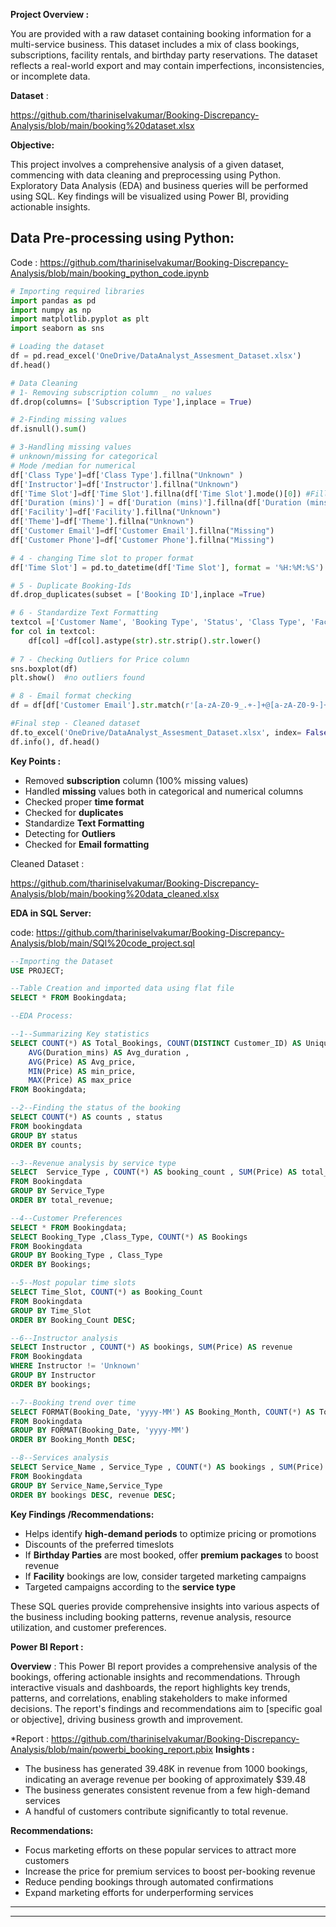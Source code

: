 **Project Overview :**

You are provided with a raw dataset containing booking information for a multi-service business. This dataset includes a mix of class bookings, subscriptions, facility rentals, and birthday party reservations. The dataset reflects a real-world export and may contain imperfections, inconsistencies, or incomplete data.

**Dataset** : 

https://github.com/thariniselvakumar/Booking-Discrepancy-Analysis/blob/main/booking%20dataset.xlsx 


**Objective:** 

This project involves a comprehensive analysis of a given dataset, commencing with data cleaning and preprocessing using Python. Exploratory Data Analysis (EDA) and business queries will be performed using SQL. Key findings will be visualized using Power BI, providing actionable insights.

## Data Pre-processing using Python:

Code : https://github.com/thariniselvakumar/Booking-Discrepancy-Analysis/blob/main/booking_python_code.ipynb

```python
# Importing required libraries
import pandas as pd
import numpy as np
import matplotlib.pyplot as plt
import seaborn as sns

# Loading the dataset 
df = pd.read_excel('OneDrive/DataAnalyst_Assesment_Dataset.xlsx')
df.head()

# Data Cleaning 
# 1- Removing subscription column _ no values
df.drop(columns= ['Subscription Type'],inplace = True)

# 2-Finding missing values 
df.isnull().sum()

# 3-Handling missing values 
# unknown/missing for categorical
# Mode /median for numerical
df['Class Type']=df['Class Type'].fillna("Unknown" )
df['Instructor']=df['Instructor'].fillna("Unknown")
df['Time Slot']=df['Time Slot'].fillna(df['Time Slot'].mode()[0]) #Fills the most common time
df['Duration (mins)'] = df['Duration (mins)'].fillna(df['Duration (mins)'].median()) # fills with median
df['Facility']=df['Facility'].fillna("Unknown")
df['Theme']=df['Theme'].fillna("Unknown")
df['Customer Email']=df['Customer Email'].fillna("Missing")
df['Customer Phone']=df['Customer Phone'].fillna("Missing")

# 4 - changing Time slot to proper format 
df['Time Slot'] = pd.to_datetime(df['Time Slot'], format = '%H:%M:%S').dt.time

# 5 - Duplicate Booking-Ids
df.drop_duplicates(subset = ['Booking ID'],inplace =True)

# 6 - Standardize Text Formatting 
textcol =['Customer Name', 'Booking Type', 'Status', 'Class Type', 'Facility', 'Theme', 'Service Name', 'Service Type']
for col in textcol:
    df[col] =df[col].astype(str).str.strip().str.lower()
    
# 7 - Checking Outliers for Price column
sns.boxplot(df)
plt.show()  #no outliers found

# 8 - Email format checking 
df = df[df['Customer Email'].str.match(r'[a-zA-Z0-9_.+-]+@[a-zA-Z0-9-]+\.[a-zA-Z0-9-.]+$') | (df['Customer Email'] == "Missing")]

#Final step - Cleaned dataset
df.to_excel('OneDrive/DataAnalyst_Assesment_Dataset.xlsx', index= False)
df.info(), df.head()
```

**Key Points :**

- Removed **subscription** column (100% missing values)
- Handled **missing** values both in categorical and numerical columns
- Checked proper **time format**
- Checked for **duplicates**
- Standardize **Text Formatting**
- Detecting for **Outliers**
- Checked for **Email formatting**

Cleaned Dataset : 

https://github.com/thariniselvakumar/Booking-Discrepancy-Analysis/blob/main/booking%20data_cleaned.xlsx

**EDA in SQL Server:**

code: https://github.com/thariniselvakumar/Booking-Discrepancy-Analysis/blob/main/SQl%20code_project.sql

```sql
--Importing the Dataset
USE PROJECT;

--Table Creation and imported data using flat file
SELECT * FROM Bookingdata;

--EDA Process:

--1--Summarizing Key statistics
SELECT COUNT(*) AS Total_Bookings, COUNT(DISTINCT Customer_ID) AS Unique_customers,
	AVG(Duration_mins) AS Avg_duration , 
	AVG(Price) AS Avg_price,
	MIN(Price) AS min_price,
	MAX(Price) AS max_price
FROM Bookingdata;

--2--Finding the status of the booking
SELECT COUNT(*) AS counts , status
FROM bookingdata
GROUP BY status 
ORDER BY counts;

--3--Revenue analysis by service type 
SELECT	Service_Type , COUNT(*) AS booking_count , SUM(Price) AS total_revenue, AVG(Price) AS avg_price
FROM Bookingdata
GROUP BY Service_Type
ORDER BY total_revenue;

--4--Customer Preferences
SELECT * FROM Bookingdata;
SELECT Booking_Type ,Class_Type, COUNT(*) AS Bookings 
FROM Bookingdata
GROUP BY Booking_Type , Class_Type
ORDER BY Bookings;

--5--Most popular time slots
SELECT Time_Slot, COUNT(*) as Booking_Count
FROM Bookingdata
GROUP BY Time_Slot
ORDER BY Booking_Count DESC;

--6--Instructor analysis 
SELECT Instructor , COUNT(*) AS bookings, SUM(Price) AS revenue
FROM Bookingdata
WHERE Instructor != 'Unknown'
GROUP BY Instructor
ORDER BY bookings;

--7--Booking trend over time
SELECT FORMAT(Booking_Date, 'yyyy-MM') AS Booking_Month, COUNT(*) AS Total_Bookings
FROM Bookingdata
GROUP BY FORMAT(Booking_Date, 'yyyy-MM')
ORDER BY Booking_Month DESC;

--8--Services analysis
SELECT Service_Name , Service_Type , COUNT(*) AS bookings , SUM(Price) AS revenue
FROM Bookingdata
GROUP BY Service_Name,Service_Type
ORDER BY bookings DESC, revenue DESC;

```

**Key Findings /Recommendations:**

- Helps identify **high-demand periods** to optimize pricing or promotions
- Discounts of the preferred timeslots
- If **Birthday Parties** are most booked, offer **premium packages** to boost revenue
- If **Facility** bookings are low, consider targeted marketing campaigns
- Targeted campaigns according to the **service type**

These SQL queries provide comprehensive insights into various aspects of the business including booking patterns, revenue analysis, resource utilization, and customer preferences.

**Power BI Report :**

**Overview** : This Power BI report provides a comprehensive analysis of the bookings, offering actionable insights and recommendations. Through interactive visuals and dashboards, the report highlights key trends, patterns, and correlations, enabling stakeholders to make informed decisions. The report's findings and recommendations aim to [specific goal or objective], driving business growth and improvement.

*Report : https://github.com/thariniselvakumar/Booking-Discrepancy-Analysis/blob/main/powerbi_booking_report.pbix
**Insights :**

- The business has generated 39.48K in revenue from 1000 bookings, indicating an average revenue per booking of approximately $39.48
- The business generates consistent revenue from a few high-demand services
- A handful of customers contribute significantly to total revenue.

**Recommendations:**

- Focus marketing efforts on these popular services to attract more customers
- Increase the price for premium services to boost per-booking revenue
- Reduce pending bookings through automated confirmations
- Expand marketing efforts for underperforming services

---

---
